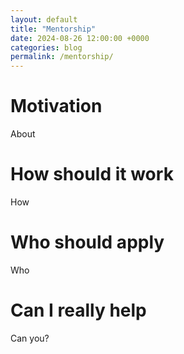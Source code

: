 ```yaml
---
layout: default
title: "Mentorship"
date: 2024-08-26 12:00:00 +0000
categories: blog
permalink: /mentorship/
---
```


# Motivation

About

# How should it work

How

# Who should apply

Who

# Can I really help

Can you?